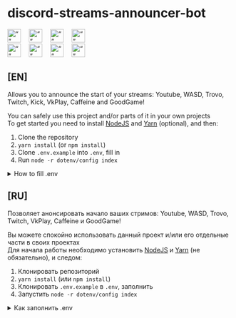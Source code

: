# discord-streams-announcer-bot

<img src="https://upload.wikimedia.org/wikipedia/commons/e/e1/Logo_of_YouTube_%282015-2017%29.svg" alt=“” height="30px"> ⠀ <img src="https://st.wasd.tv/upload/channel_images/9851a36c-1abb-4c30-a92d-f433a80d226d/original.png" alt=“” height="30px"> ⠀ <img src="https://upload.wikimedia.org/wikipedia/commons/b/b9/Trovo_Logo.png" alt=“” height="30px"> ⠀ <img src="https://upload.wikimedia.org/wikipedia/commons/thumb/c/c6/Twitch_logo_%28wordmark_only%29.svg/2560px-Twitch_logo_%28wordmark_only%29.svg.png" alt=“” height="30px"> ⠀ 
<br>
<img src="https://i.imgur.com/UHQFKTV.png" alt=“” height="30px"> ⠀ <img src="https://upload.wikimedia.org/wikipedia/commons/thumb/4/42/VK_Play_logo.svg/2560px-VK_Play_logo.svg.png" alt=“” height="30px"> ⠀ <img src="https://i.imgur.com/Wggqcrx.png" alt=“” height="30px"> ⠀ <img src="https://upload.wikimedia.org/wikipedia/commons/thumb/b/b0/GoodGame_logo.svg/800px-GoodGame_logo.svg.png" alt=“” height="30px">

## [EN]

Allows you to announce the start of your streams: Youtube, WASD, Trovo, Twitch, Kick, VkPlay, Caffeine and GoodGame!

You can safely use this project and/or parts of it in your own projects\
To get started you need to install [NodeJS](https://nodejs.org/en/) and [Yarn](https://classic.yarnpkg.com/lang/en/docs/install/) (optional), and then:

  1. Clone the repository
  2. `yarn install` (or `npm install`)
  3. Clone `.env.example` into `.env`, fill in
  4. Run `node -r dotenv/config index`

<details>
  <summary>How to fill .env</summary>
  
  ##
  
  It is obligatory to fill in the fields for Discord bot, the other items - as needed\
  If you only need YouTube or WASD, you can leave Twitch or Trovo fields blank
  
  ### Discord
  
`DISCORD_API_KEY` - access key in [discord.developer](https://discord.com/developers/applications)\
`DISCORD_CHANNEL_ID` - ID of the discord channel where the webhook announcement should be, obtained by copying and pasting
  
  ### YouTube (optional)
  
`YOUTUBE_API_KEY` - access key in [youtube.developer](https://developers.google.com/youtube/v3), you can specify several keys separated by commas, the interval of requests will adjust to the number of transferred keys\
`YOUTUBE_STREAMER_ID` - the ID of youtube-user, for example link `https://www.youtube.com/channel/UCTt1aYtL8sFGViCUSH07CVw`, where `UCTt1aYtL8sFGViCUSH07CVw` is that ID. Note that a link of the form `https://www.youtube.com/c/СЕРЕГАПИРАТ` is a dick because of the old Google+, you need exactly the ID, not the username

  ### Trovo (optional)
  
`TROVO_CHANNEL_NAME` - trovo channel nickname, e.g. link `https://trovo.live/s/serega_pirat`, where `serega_pirat` is the same nickname

  ### WASD (optional)
  
`WASD_CHANNEL_NAME` - the nickname of the wasd-channel, for example a link `https://wasd.tv/serega_pirat`, where `serega_pirat` - the same nickname

  ### Twitch (optional)
  
`TWITCH_CLIENT_ID` - client_id from twitch develop\
`TWITCH_CLIENT_SECRET` - client_secret from twitch develop\
`TWITCH_CHANNEL_NAME` - the nickname of the twitch channel, for example the link `https://twitch.tv/serega_pirat` where `serega_pirat` is the same nickname

  ### Kick (optional)

`KICK_CHANNEL_NAME` - the nickname of the kick-channel, for example a link `https://kick.com/serega_pirat`, where `serega_pirat` - the same nickname

  ### VK PLAY (optional)
  
`VKPLAY_CHANNEL_NAME` - the nickname of the vklive-channel, for example a link `https://vkplay.live/serega_pirat`, where `serega_pirat` - the same nickname

  ### CAFFEINE.TV (optional)
  
`CAFFEINE_CHANNEL_NAME` - the nickname of the caffeine-channel, for example a link `https://www.caffeine.tv/serega_pirat`, where `serega_pirat` - the same nickname

  ### GOODGAME.RU (optional)

`GOODGAME_CHANNEL_NAME` - the nickname of the goodgame-channel, for example a link `https://goodgame.ru/serega_pirat`, where `serega_pirat` - the same nickname

</details>

## [RU]

Позволяет анонсировать начало ваших стримов: Youtube, WASD, Trovo, Twitch, VkPlay, Caffeine и GoodGame!

Вы можете спокойно использовать данный проект и/или его отдельные части в своих проектах\
Для начала работы необходимо установить [NodeJS](https://nodejs.org/en/) и [Yarn](https://classic.yarnpkg.com/lang/en/docs/install/) (не обязательно), и следом:

1. Клонировать репозиторий
2. `yarn install` (или `npm install`)
3. Клонировать `.env.example` в `.env`, заполнить
4. Запустить `node -r dotenv/config index`

<details>
  <summary>Как заполнить .env</summary>
  
  ##
  
  Обязательно необходимо заполнить поля для Discord бота, остальные пункты - по мере надобности\
  Если вам нужен только YouTube или WASD, то поля Твич или Трово можно оставить пустыми
  
  ### Дискорд
  
`DISCORD_API_KEY` - ключ доступа в [discord.developer](https://discord.com/developers/applications)\
`DISCORD_CHANNEL_ID` - ID дискорд канала, где должен быть webhook анонс, получается путём копирования и вставки

  ### YouTube (не обязательно)

`YOUTUBE_API_KEY` - ключ доступа в [youtube.developer](https://developers.google.com/youtube/v3), можно указать несколько ключей через запятую, интервал запросов подстроится под количество переданных ключей\
`YOUTUBE_STREAMER_ID` - ID youtube-пользователя, например ссылка `https://www.youtube.com/channel/UCTt1aYtL8sFGViCUSH07CVw`, где `UCTt1aYtL8sFGViCUSH07CVw` - тот самый ID. Обращаю внимание, что ссылка вида `https://www.youtube.com/c/СЕРЕГАПИРАТ` - залупа из-за старых гугл+, нужен именно ID, а не имя пользователя

  ### Трово (не обязательно)

`TROVO_CHANNEL_NAME` - никнейм трово-канала, например ссылка `https://trovo.live/s/serega_pirat`, где `serega_pirat` - тот самый никнейм

  ### WASD (не обязательно)

`WASD_CHANNEL_NAME` - никнейм wasd-канала, например ссылка `https://wasd.tv/serega_pirat`, где `serega_pirat` - тот самый никнейм

  ### Твич (не обязательно)

`TWITCH_CLIENT_ID` - client_id из twitch develop\
`TWITCH_CLIENT_SECRET` - client_secret из twitch develop\
`TWITCH_CHANNEL_NAME` - никнейм twitch-канала, например ссылка `https://twitch.tv/serega_pirat`, где `serega_pirat` - тот самый никнейм

  ### Кик (не обязательно)

`KICK_CHANNEL_NAME` - никнейм кик-канала, например ссылка `https://kick.com/serega_pirat`, где `serega_pirat` - тот самый никнейм

  ### ВК ПЛЕЙ (не обязательно)
  
`VKPLAY_CHANNEL_NAME` - никнейм вкплей-канала, например ссылка `https://vkplay.live/serega_pirat`, где `serega_pirat` - тот самый никнейм

  ### CAFFEINE.TV (не обязательно)
  
`CAFFEINE_CHANNEL_NAME` - никнейм caffeine-канала, например ссылка `https://www.caffeine.tv/serega_pirat`, где `serega_pirat` - тот самый никнейм

  ### GOODGAME.RU (не обязательно)

`GOODGAME_CHANNEL_NAME` - никнейм goodgame-канала, например ссылка `https://goodgame.ru/serega_pirat`, где `serega_pirat` - тот самый никнейм
  
</details>
